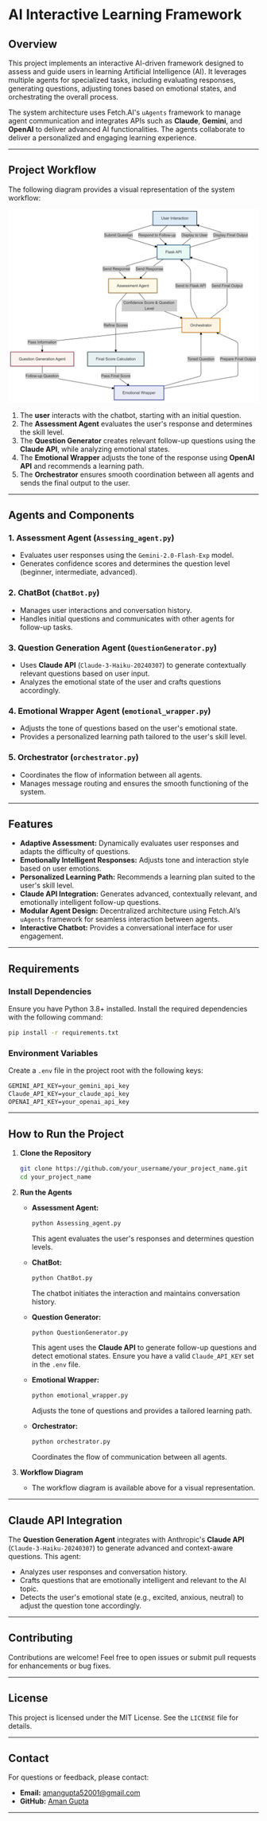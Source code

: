 
# **AI Interactive Learning Framework**

## **Overview**

This project implements an interactive AI-driven framework designed to assess and guide users in learning Artificial Intelligence (AI). It leverages multiple agents for specialized tasks, including evaluating responses, generating questions, adjusting tones based on emotional states, and orchestrating the overall process.

The system architecture uses Fetch.AI's `uAgents` framework to manage agent communication and integrates APIs such as **Claude**, **Gemini**, and **OpenAI** to deliver advanced AI functionalities. The agents collaborate to deliver a personalized and engaging learning experience.

---

## **Project Workflow**

The following diagram provides a visual representation of the system workflow:

![Workflow Diagram](Untitled%20diagram-2024-12-12-150916.png)

1. The **user** interacts with the chatbot, starting with an initial question.
2. The **Assessment Agent** evaluates the user's response and determines the skill level.
3. The **Question Generator** creates relevant follow-up questions using the **Claude API**, while analyzing emotional states.
4. The **Emotional Wrapper** adjusts the tone of the response using **OpenAI API** and recommends a learning path.
5. The **Orchestrator** ensures smooth coordination between all agents and sends the final output to the user.

---

## **Agents and Components**

### **1. Assessment Agent (`Assessing_agent.py`)**
- Evaluates user responses using the `Gemini-2.0-Flash-Exp` model.
- Generates confidence scores and determines the question level (beginner, intermediate, advanced).

### **2. ChatBot (`ChatBot.py`)**
- Manages user interactions and conversation history.
- Handles initial questions and communicates with other agents for follow-up tasks.

### **3. Question Generation Agent (`QuestionGenerator.py`)**
- Uses **Claude API** (`Claude-3-Haiku-20240307`) to generate contextually relevant questions based on user input.
- Analyzes the emotional state of the user and crafts questions accordingly.

### **4. Emotional Wrapper Agent (`emotional_wrapper.py`)**
- Adjusts the tone of questions based on the user's emotional state.
- Provides a personalized learning path tailored to the user's skill level.

### **5. Orchestrator (`orchestrator.py`)**
- Coordinates the flow of information between all agents.
- Manages message routing and ensures the smooth functioning of the system.

---

## **Features**

- **Adaptive Assessment:** Dynamically evaluates user responses and adapts the difficulty of questions.
- **Emotionally Intelligent Responses:** Adjusts tone and interaction style based on user emotions.
- **Personalized Learning Path:** Recommends a learning plan suited to the user's skill level.
- **Claude API Integration:** Generates advanced, contextually relevant, and emotionally intelligent follow-up questions.
- **Modular Agent Design:** Decentralized architecture using Fetch.AI’s `uAgents` framework for seamless interaction between agents.
- **Interactive Chatbot:** Provides a conversational interface for user engagement.

---

## **Requirements**

### **Install Dependencies**
Ensure you have Python 3.8+ installed. Install the required dependencies with the following command:

```bash
pip install -r requirements.txt
```

### **Environment Variables**
Create a `.env` file in the project root with the following keys:

```plaintext
GEMINI_API_KEY=your_gemini_api_key
Claude_API_KEY=your_claude_api_key
OPENAI_API_KEY=your_openai_api_key
```

---

## **How to Run the Project**

1. **Clone the Repository**
   ```bash
   git clone https://github.com/your_username/your_project_name.git
   cd your_project_name
   ```

2. **Run the Agents**

   - **Assessment Agent:**
     ```bash
     python Assessing_agent.py
     ```
     This agent evaluates the user's responses and determines question levels.

   - **ChatBot:**
     ```bash
     python ChatBot.py
     ```
     The chatbot initiates the interaction and maintains conversation history.

   - **Question Generator:**
     ```bash
     python QuestionGenerator.py
     ```
     This agent uses the **Claude API** to generate follow-up questions and detect emotional states. Ensure you have a valid `Claude_API_KEY` set in the `.env` file.

   - **Emotional Wrapper:**
     ```bash
     python emotional_wrapper.py
     ```
     Adjusts the tone of questions and provides a tailored learning path.

   - **Orchestrator:**
     ```bash
     python orchestrator.py
     ```
     Coordinates the flow of communication between all agents.

3. **Workflow Diagram**
   - The workflow diagram is available above for a visual representation.

---

## **Claude API Integration**

The **Question Generation Agent** integrates with Anthropic's **Claude API** (`Claude-3-Haiku-20240307`) to generate advanced and context-aware questions. This agent:
- Analyzes user responses and conversation history.
- Crafts questions that are emotionally intelligent and relevant to the AI topic.
- Detects the user's emotional state (e.g., excited, anxious, neutral) to adjust the question tone accordingly.

---

## **Contributing**

Contributions are welcome! Feel free to open issues or submit pull requests for enhancements or bug fixes.

---

## **License**

This project is licensed under the MIT License. See the `LICENSE` file for details.

---

## **Contact**

For questions or feedback, please contact:

- **Email:** amangupta52001@gmail.com
- **GitHub:** [Aman Gupta](https://github.com/amangupta05)

---



